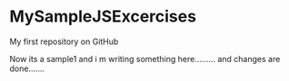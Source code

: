 # MySampleJSExcercises
My first repository on GitHub

Now its a sample1 and i m writing something here.........
and changes are done.......
